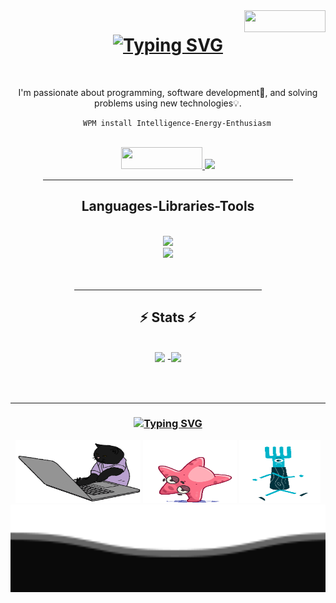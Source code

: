 <img align='right' width=130 height=35 src='https://visitor-badge.laobi.icu/badge?page_id=salehi-dev.visitor-badge' />
<h1 align='center'> 
    <a href="https://git.io/typing-svg">
        <img src="https://readme-typing-svg.herokuapp.com?font=Righteous&weight=500&size=35&duration=3500&pause=150&color=5CF715&center=true&random=true&width=440&height=60&separator=%3C&lines=Hi+there!+%F0%9F%91%8B%F0%9F%8F%BB%3CI'm+Aref+Salehi;" alt="Typing SVG" 
        />
    </a>
</h1>

<br/>

<!-- about and link -->
<div align='center'>
    <p>
        I'm passionate about programming, software development📱, and solving problems using new technologies💡.
    </p>
    
```
    WPM install Intelligence-Energy-Enthusiasm
```
</div>


<br/>

<div align='center'>
  <a href="mailto:m.arf.salehi@gmail.com">
      <img  width=130 height=35 src="https://img.shields.io/badge/Gmail-333333?style=for-the-badge&logo=gmail&logoColor=red" target="_blank" />
  </a>
  <a href="https://www.linkedin.com/in/mohammad-aref-salehi-917b2425a?utm_source=share&utm_campaign=share_via&utm_content=profile&utm_medium=android_app">
    <img src="https://img.shields.io/badge/LinkedIn-0077B5?style=for-the-badge&logo=linkedin&logoColor=white" target="_blank" />
  </a>
</div>

<div  align="center">
    <hr width=400/> 
</div>

<!-- languages -->
<h2 align="center"> Languages-Libraries-Tools  </h2>

<br/>

<div align="center">
    <a href="https://skillicons.dev">
    <img src="https://skillicons.dev/icons?i=html,css,javascript,typescript,python" />
    <br/>
    <img src="https://skillicons.dev/icons?i=git,react,github,figma,firebase,vscode,bootstrap,mui" />
  </a>
</div>

<br/>
<br/>

<div  align="center">
    <hr width=300/> 
</div>

<h2 align="center">⚡️    Stats    ⚡️</h2>
<br/>

<div align="center">
    <img width=390 src="https://github-readme-stats.vercel.app/api/top-langs/?username=salehi-dev&layout=donut&theme=dracula&border_radius=10"/>
    -<img width=390 src="https://github-readme-stats.vercel.app/api?username=salehi-dev&show_icons=true&theme=radical&bg_color=1A237E&text_color=E0E0E0&border_radius=10&icon_color=76FF03&title_color=E91E63&border_color=64DD17&rank_icon=github"/>
    <br/>
</div>

<br/><br/>

<hr/>

<h3 align='center'> 
    <a href="https://git.io/typing-svg"><img src="https://readme-typing-svg.herokuapp.com?font=Righteous&weight=500&size=25&duration=2500&pause=150&color=5CF715&center=true&random=true&width=500&height=70&separator=%3C&lines=Thanks+for+visiting!%F0%9F%AB%B0%F0%9F%8F%BB;%3CShoot+me+a+message+on+Linkedin!+;%3CI'm+always+down+to+collab+%3A)" alt="Typing SVG" /></a>
</h3>
<div align='center'>
    <img height=100 width=200 src='./gifs/typing.gif' />
    <img height=100 width=150 src='./gifs/gif2.gif' />
    <img height=100 width=130 src='./gifs/gif3.gif' />
</div>
<img height=140 width='100%' src='./gifs/footer.svg'/>
<br/>
<br/>
